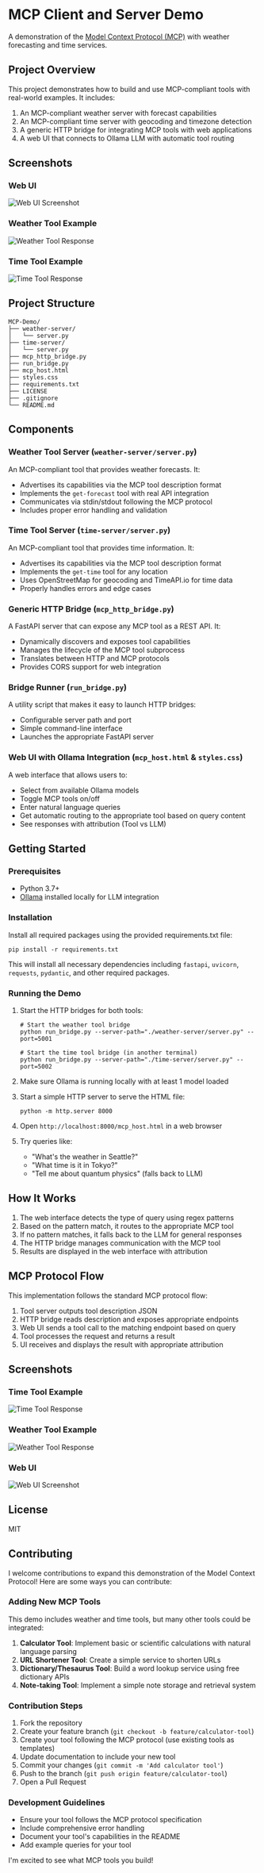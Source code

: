 # MCP Client and Server Demo

A demonstration of the [Model Context Protocol (MCP)](https://modelcontextprotocol.io/) with weather forecasting and time services.

## Project Overview

This project demonstrates how to build and use MCP-compliant tools with real-world examples. It includes:

1. An MCP-compliant weather server with forecast capabilities
2. An MCP-compliant time server with geocoding and timezone detection
3. A generic HTTP bridge for integrating MCP tools with web applications
4. A web UI that connects to Ollama LLM with automatic tool routing


## Screenshots

### Web UI
![Web UI Screenshot](images/ui-demo.png)

### Weather Tool Example
![Weather Tool Response](images/weather-tool-example.png)

### Time Tool Example
![Time Tool Response](images/time-tool-example.png)

## Project Structure

```
MCP-Demo/
├── weather-server/
│   └── server.py
├── time-server/
│   └── server.py
├── mcp_http_bridge.py
├── run_bridge.py
├── mcp_host.html
├── styles.css
├── requirements.txt
├── LICENSE
├── .gitignore
└── README.md
```

## Components

### Weather Tool Server (`weather-server/server.py`)

An MCP-compliant tool that provides weather forecasts. It:
- Advertises its capabilities via the MCP tool description format
- Implements the `get-forecast` tool with real API integration
- Communicates via stdin/stdout following the MCP protocol
- Includes proper error handling and validation

### Time Tool Server (`time-server/server.py`)

An MCP-compliant tool that provides time information. It:
- Advertises its capabilities via the MCP tool description format
- Implements the `get-time` tool for any location
- Uses OpenStreetMap for geocoding and TimeAPI.io for time data
- Properly handles errors and edge cases

### Generic HTTP Bridge (`mcp_http_bridge.py`)

A FastAPI server that can expose any MCP tool as a REST API. It:
- Dynamically discovers and exposes tool capabilities
- Manages the lifecycle of the MCP tool subprocess
- Translates between HTTP and MCP protocols
- Provides CORS support for web integration

### Bridge Runner (`run_bridge.py`)

A utility script that makes it easy to launch HTTP bridges:
- Configurable server path and port
- Simple command-line interface
- Launches the appropriate FastAPI server

### Web UI with Ollama Integration (`mcp_host.html` & `styles.css`)

A web interface that allows users to:
- Select from available Ollama models
- Toggle MCP tools on/off
- Enter natural language queries
- Get automatic routing to the appropriate tool based on query content
- See responses with attribution (Tool vs LLM)

## Getting Started

### Prerequisites

- Python 3.7+
- [Ollama](https://ollama.ai/) installed locally for LLM integration

### Installation

Install all required packages using the provided requirements.txt file:

`pip install -r requirements.txt`

This will install all necessary dependencies including `fastapi`, `uvicorn`, `requests`, `pydantic`, and other required packages.

### Running the Demo

1. Start the HTTP bridges for both tools:
   ```
   # Start the weather tool bridge
   python run_bridge.py --server-path="./weather-server/server.py" --port=5001
   
   # Start the time tool bridge (in another terminal)
   python run_bridge.py --server-path="./time-server/server.py" --port=5002
   ```

2. Make sure Ollama is running locally with at least 1 model loaded

3. Start a simple HTTP server to serve the HTML file:
   ```
   python -m http.server 8000
   ```

4. Open `http://localhost:8000/mcp_host.html` in a web browser

5. Try queries like:
   - "What's the weather in Seattle?"
   - "What time is it in Tokyo?"
   - "Tell me about quantum physics" (falls back to LLM)


## How It Works

1. The web interface detects the type of query using regex patterns
2. Based on the pattern match, it routes to the appropriate MCP tool
3. If no pattern matches, it falls back to the LLM for general responses
4. The HTTP bridge manages communication with the MCP tool
5. Results are displayed in the web interface with attribution

## MCP Protocol Flow

This implementation follows the standard MCP protocol flow:
1. Tool server outputs tool description JSON
2. HTTP bridge reads description and exposes appropriate endpoints
3. Web UI sends a tool call to the matching endpoint based on query
4. Tool processes the request and returns a result
5. UI receives and displays the result with appropriate attribution

## Screenshots

### Time Tool Example
![Time Tool Response](images/time-tool-example.png)

### Weather Tool Example
![Weather Tool Response](images/weather-tool-example.png)

### Web UI
![Web UI Screenshot](images/no-tool-response.png)

## License

MIT

## Contributing

I welcome contributions to expand this demonstration of the Model Context Protocol! Here are some ways you can contribute:

### Adding New MCP Tools

This demo includes weather and time tools, but many other tools could be integrated:

1. **Calculator Tool**: Implement basic or scientific calculations with natural language parsing
2. **URL Shortener Tool**: Create a simple service to shorten URLs
3. **Dictionary/Thesaurus Tool**: Build a word lookup service using free dictionary APIs
4. **Note-taking Tool**: Implement a simple note storage and retrieval system

### Contribution Steps

1. Fork the repository
2. Create your feature branch (`git checkout -b feature/calculator-tool`)
3. Create your tool following the MCP protocol (use existing tools as templates)
4. Update documentation to include your new tool
5. Commit your changes (`git commit -m 'Add calculator tool'`)
6. Push to the branch (`git push origin feature/calculator-tool`)
7. Open a Pull Request

### Development Guidelines

- Ensure your tool follows the MCP protocol specification
- Include comprehensive error handling
- Document your tool's capabilities in the README
- Add example queries for your tool

I'm excited to see what MCP tools you build!

